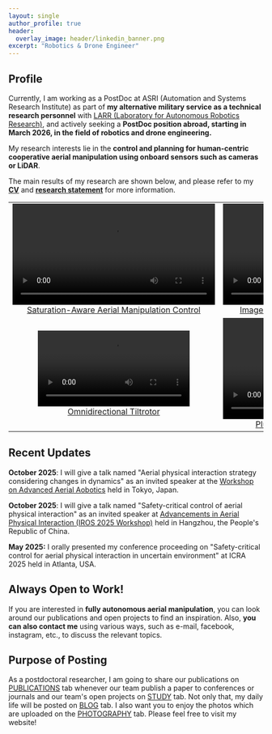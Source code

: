 ```yaml
---
layout: single
author_profile: true
header:
  overlay_image: header/linkedin_banner.png
excerpt: "Robotics & Drone Engineer"
---
```


## Profile
Currently, I am working as a PostDoc at ASRI (Automation and Systems Research Institute) as part of **my alternative military service as a technical research personnel** with <a href="https://larr.snu.ac.kr/" target="_blank">LARR (Laboratory for Autonomous Robotics Research)</a>, and actively seeking a **PostDoc position abroad, starting in March 2026, in the field of robotics and drone engineering.**  

My research interests lie in the **control and planning for human-centric cooperative aerial manipulation using onboard sensors such as cameras or LiDAR**.

The main results of my research are shown below, and please refer to my [**CV**](https://jh-byun.github.io/download/CV_2025_08_21.pdf) and [**research statement**](https://jh-byun.github.io/download/research_statement/Research_Statement_250805.pdf) for more information.
<table>
    <tr>
      <td align="center" width="50%">
        <a href="https://jh-byun.github.io/pub/ICRA25/" target="_blank">
          <video style="border: none; box-shadow: none;" width="400" controls>
            <source src="/videos/byun2025icra_video.mp4" type="video/mp4">
            Your browser does not support the video tag.
          </video>
          <br/> Saturation-Aware Aerial Manipulation Control
        </a>
      </td>
      <td align="center" width="50%">
        <a href="https://jh-byun.github.io/pub/RAL24/" target="_blank">
          <video style="border: none; box-shadow: none;" width="400" controls>
            <source src="/videos/byun2024ral_video.mp4" type="video/mp4">
            Your browser does not support the video tag.
          </video>
          <br/> Image-Based Aerial Force-Tracking Control 
        </a>
      </td>
    </tr>
    <tr>
      <td align="center" width="50%">
        <a href="https://jh-byun.github.io/pub/LEEICRA24/" target="_blank">
          <video style="border: none; box-shadow: none;" width="300" controls>
            <source src="/videos/lee2024Icra_video.mp4" type="video/mp4">
            Your browser does not support the video tag.
          </video>
          <br/> Omnidirectional Tiltrotor 
        </a>
      </td>
      <td align="center" width="50%">
        <a href="https://jh-byun.github.io/pub/T-ASE23/" target="_blank">
          <video style="border: none; box-shadow: none;" width="400" controls>
            <source src="/videos/byun2023tase_video.mp4" type="video/mp4">
            Your browser does not support the video tag.
          </video>
          <br/> Plug-pulling with Aerial Manipulator
        </a>
      </td>
    </tr>
</table>

## Recent Updates

**October 2025**: I will give a talk named "Aerial physical interaction strategy considering changes in dynamics" as an invited speaker at the [Workshop on Advanced Aerial Aobotics](http://www.dragon.t.u-tokyo.ac.jp/all-events/workshop-aar-2025/) held in Tokyo, Japan.

**October 2025**: I will give a talk named "Safety-critical control of aerial physical interaction" as an invited speaker at [Advancements in 
Aerial Physical Interaction (IROS 2025 Workshop)](https://sites.google.com/view/iros2025-aerialrobot-workshop/home) held in Hangzhou, the People's Republic of China.

**May 2025:** I orally presented my conference proceeding on "Safety-critical control for aerial physical interaction in uncertain environment" at ICRA 2025 held in Atlanta, USA. 

## Always Open to Work!
If you are interested in **fully autonomous aerial manipulation**, you can look around our publications and open projects to find an inspiration. Also, **you can also contact me** using various ways, such as e-mail, facebook, instagram, etc., to discuss the relevant topics.

## Purpose of Posting
As a postdoctoral researcher, I am going to share our publications on <a href="https://jh-byun.github.io/_pages/pub/index.html">PUBLICATIONS</a> tab whenever our team publish a paper to conferences or journals and our team's open projects on <a href="https://jh-byun.github.io/_pages/pub/index.html">STUDY</a> tab. Not only that, my daily life will be posted on <a href="https://jh-byun.github.io/_pages/blog/index.html">BLOG</a> tab. I also want you to enjoy the photos which are uploaded on the <a href="https://jh-byun.github.io/_pages/photography/index.html">PHOTOGRAPHY</a> tab. Please feel free to visit my website!
